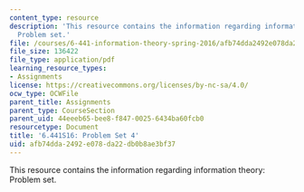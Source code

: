 ```yaml
---
content_type: resource
description: 'This resource contains the information regarding information theory:
  Problem set.'
file: /courses/6-441-information-theory-spring-2016/afb74dda2492e078da22db0b8ae3bf37_MIT6_441S16_problem_set4.pdf
file_size: 136422
file_type: application/pdf
learning_resource_types:
- Assignments
license: https://creativecommons.org/licenses/by-nc-sa/4.0/
ocw_type: OCWFile
parent_title: Assignments
parent_type: CourseSection
parent_uid: 44eeeb65-bee8-f847-0025-6434ba60fcb0
resourcetype: Document
title: '6.441S16: Problem Set 4'
uid: afb74dda-2492-e078-da22-db0b8ae3bf37
---
```

This resource contains the information regarding information theory: Problem set.